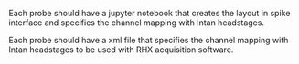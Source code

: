 
Each probe should have a jupyter notebook that creates the layout in spike interface and specifies the channel mapping with Intan headstages.  
  
Each probe should have a xml file that specifies the channel mapping with Intan headstages to be used with RHX acquisition software.